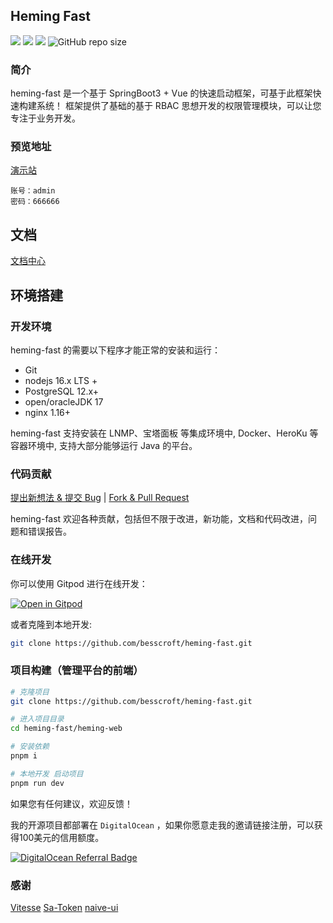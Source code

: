 ## Heming Fast

[![](https://img.shields.io/badge/%E5%BC%80%E5%8F%91%E8%BF%9B%E5%BA%A6-%E5%BC%80%E5%8F%91%E4%B8%AD-brightgreen?style=flat-square)]() [![](https://img.shields.io/badge/license-MIT-green?style=flat-square)](https://github.com/besscroft/heming-fast/blob/master/LICENSE) [![](https://img.shields.io/badge/release-v1.0.0-orange?style=flat-square)]() ![GitHub repo size](https://img.shields.io/github/repo-size/besscroft/heming-fast?style=flat-square&color=328657)

### 简介

heming-fast 是一个基于 SpringBoot3  + Vue 的快速启动框架，可基于此框架快速构建系统！
框架提供了基础的基于 RBAC 思想开发的权限管理模块，可以让您专注于业务开发。

### 预览地址

[演示站](https://heming-fast.besscroft.com/)

```
账号：admin
密码：666666
```

## 文档

[文档中心](https://docs.besscroft.com/heming-fast/readme.html)

## 环境搭建

### 开发环境

heming-fast 的需要以下程序才能正常的安装和运行：

- Git
- nodejs 16.x LTS +
- PostgreSQL 12.x+
- open/oracleJDK 17
- nginx 1.16+

heming-fast 支持安装在 LNMP、宝塔面板 等集成环境中, Docker、HeroKu 等容器环境中, 支持大部分能够运行 Java 的平台。

### 代码贡献

[提出新想法 & 提交 Bug](https://github.com/besscroft/heming-fast/issues/new) | [Fork & Pull Request](https://github.com/besscroft/heming-fast/fork)

heming-fast 欢迎各种贡献，包括但不限于改进，新功能，文档和代码改进，问题和错误报告。

### 在线开发

你可以使用 Gitpod 进行在线开发：

<p><a href="https://gitpod.io/#https://github.com/besscroft/heming-fast" rel="nofollow"><img src="https://camo.githubusercontent.com/1eb1ddfea6092593649f0117f7262ffa8fbd3017/68747470733a2f2f676974706f642e696f2f627574746f6e2f6f70656e2d696e2d676974706f642e737667" alt="Open in Gitpod" data-canonical-src="https://gitpod.io/button/open-in-gitpod.svg" style="max-width:100%;"></a></p>

或者克隆到本地开发:

```bash
git clone https://github.com/besscroft/heming-fast.git
```
### 项目构建（管理平台的前端）

```bash
# 克隆项目
git clone https://github.com/besscroft/heming-fast.git

# 进入项目目录
cd heming-fast/heming-web

# 安装依赖
pnpm i

# 本地开发 启动项目
pnpm run dev
```

如果您有任何建议，欢迎反馈！

我的开源项目都部署在 `DigitalOcean` ，如果你愿意走我的邀请链接注册，可以获得100美元的信用额度。

<a href="https://www.digitalocean.com/?refcode=6841be7284cc&utm_campaign=Referral_Invite&utm_medium=Referral_Program&utm_source=badge"><img src="https://web-platforms.sfo2.cdn.digitaloceanspaces.com/WWW/Badge%201.svg" alt="DigitalOcean Referral Badge" /></a>

### 感谢

[Vitesse](https://github.com/antfu/vitesse)
[Sa-Token](https://github.com/dromara/Sa-Token)
[naive-ui](https://github.com/tusen-ai/naive-ui)
